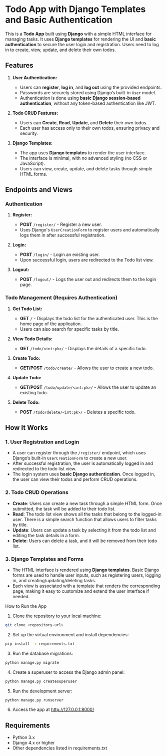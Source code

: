 # Todo App with Django Templates and Basic Authentication

This is a **Todo App** built using **Django** with a simple HTML interface for managing tasks. It uses **Django templates** for rendering the UI and **basic authentication** to secure the user login and registration. Users need to log in to create, view, update, and delete their own todos. 

## Features

1. **User Authentication:**
   - Users can **register**, **log in**, and **log out** using the provided endpoints.
   - Passwords are securely stored using Django’s built-in `User` model.
   - Authentication is done using **basic Django session-based authentication**, without any token-based authentication like JWT.
   
2. **Todo CRUD Features:**
   - Users can **Create**, **Read**, **Update**, and **Delete** their own todos.
   - Each user has access only to their own todos, ensuring privacy and security.

3. **Django Templates:**
   - The app uses **Django templates** to render the user interface.
   - The interface is minimal, with no advanced styling (no CSS or JavaScript).
   - Users can view, create, update, and delete tasks through simple HTML forms.

## Endpoints and Views

### Authentication

1. **Register:**
   - **POST** `/register/` - Register a new user.
   - Uses Django's `UserCreationForm` to register users and automatically logs them in after successful registration.

2. **Login:**
   - **POST** `/login/` - Login an existing user.
   - Upon successful login, users are redirected to the Todo list view.

3. **Logout:**
   - **POST** `/logout/` - Logs the user out and redirects them to the login page.

### Todo Management (Requires Authentication)

1. **Get Todo List:**
   - **GET** `/` - Displays the todo list for the authenticated user. This is the home page of the application.
   - Users can also search for specific tasks by title.

2. **View Todo Details:**
   - **GET** `/todo/<int:pk>/` - Displays the details of a specific todo.

3. **Create Todo:**
   - **GET/POST** `/todo/create/` - Allows the user to create a new todo.

4. **Update Todo:**
   - **GET/POST** `/todo/update/<int:pk>/` - Allows the user to update an existing todo.

5. **Delete Todo:**
   - **POST** `/todo/delete/<int:pk>/` - Deletes a specific todo.

## How It Works

### 1. User Registration and Login
- A user can register through the `/register/` endpoint, which uses Django’s built-in `UserCreationForm` to create a new user.
- After successful registration, the user is automatically logged in and redirected to the todo list view.
- The login system uses **basic Django authentication**. Once logged in, the user can view their todos and perform CRUD operations.

### 2. Todo CRUD Operations
- **Create**: Users can create a new task through a simple HTML form. Once submitted, the task will be added to their todo list.
- **Read**: The todo list view shows all the tasks that belong to the logged-in user. There is a simple search function that allows users to filter tasks by title.
- **Update**: Users can update a task by selecting it from the todo list and editing the task details in a form.
- **Delete**: Users can delete a task, and it will be removed from their todo list.

### 3. Django Templates and Forms
- The HTML interface is rendered using **Django templates**. Basic Django forms are used to handle user inputs, such as registering users, logging in, and creating/updating/deleting tasks.
- Each view is associated with a template that renders the corresponding page, making it easy to customize and extend the user interface if needed.

How to Run the App

1.	Clone the repository to your local machine:
  ```bash
  git clone <repository-url>
  ```
2. Set up the virtual environment and install dependencies:
  ```bash
  pip install -r requirements.txt
  ```
3. Run the database migrations:
  ```bash
  python manage.py migrate
  ```
4. Create a superuser to access the Django admin panel:
  ```bash
  python manage.py createsuperuser
  ```
5. Run the development server:
  ```bash
  python manage.py runserver
  ```
6. Access the app at http://127.0.0.1:8000/

## Requirements
- Python 3.x
- Django 4.x or higher
- Other dependencies listed in requirements.txt
